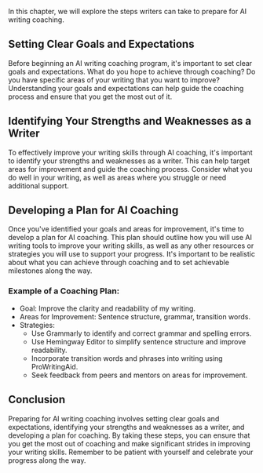 
In this chapter, we will explore the steps writers can take to prepare for AI writing coaching.

Setting Clear Goals and Expectations
------------------------------------

Before beginning an AI writing coaching program, it's important to set clear goals and expectations. What do you hope to achieve through coaching? Do you have specific areas of your writing that you want to improve? Understanding your goals and expectations can help guide the coaching process and ensure that you get the most out of it.

Identifying Your Strengths and Weaknesses as a Writer
-----------------------------------------------------

To effectively improve your writing skills through AI coaching, it's important to identify your strengths and weaknesses as a writer. This can help target areas for improvement and guide the coaching process. Consider what you do well in your writing, as well as areas where you struggle or need additional support.

Developing a Plan for AI Coaching
---------------------------------

Once you've identified your goals and areas for improvement, it's time to develop a plan for AI coaching. This plan should outline how you will use AI writing tools to improve your writing skills, as well as any other resources or strategies you will use to support your progress. It's important to be realistic about what you can achieve through coaching and to set achievable milestones along the way.

### Example of a Coaching Plan:

* Goal: Improve the clarity and readability of my writing.
* Areas for Improvement: Sentence structure, grammar, transition words.
* Strategies:
  * Use Grammarly to identify and correct grammar and spelling errors.
  * Use Hemingway Editor to simplify sentence structure and improve readability.
  * Incorporate transition words and phrases into writing using ProWritingAid.
  * Seek feedback from peers and mentors on areas for improvement.

Conclusion
----------

Preparing for AI writing coaching involves setting clear goals and expectations, identifying your strengths and weaknesses as a writer, and developing a plan for coaching. By taking these steps, you can ensure that you get the most out of coaching and make significant strides in improving your writing skills. Remember to be patient with yourself and celebrate your progress along the way.
